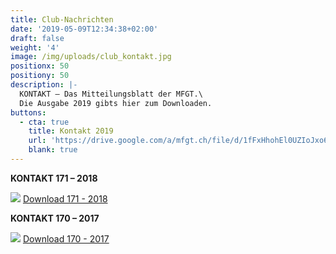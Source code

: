 ```yaml
---
title: Club-Nachrichten
date: '2019-05-09T12:34:38+02:00'
draft: false
weight: '4'
image: /img/uploads/club_kontakt.jpg
positionx: 50
positiony: 50
description: |-
  KONTAKT – Das Mitteilungsblatt der MFGT.\
  Die Ausgabe 2019 gibts hier zum Downloaden.
buttons:
  - cta: true
    title: Kontakt 2019
    url: 'https://drive.google.com/a/mfgt.ch/file/d/1fFxHhohEl0UZIoJxo6pzYQk11M4gHPmi/view?usp=sharing'
    blank: true
---
```

**KONTAKT 171 – 2018**

![](/img/uploads/bild_kontakt_2018.jpg)
[Download 171 - 2018](https://drive.google.com/a/mfgt.ch/file/d/1MowdujVOWUDSffqqXNsobCI31XhxrqOz/view?usp=sharing)

**KONTAKT 170 – 2017**

![](/img/uploads/bild_kontakt_2017.jpg)
[Download 170 - 2017](https://drive.google.com/a/mfgt.ch/file/d/1ysmsMVpPK8_L2kfXvxtPNcOod8AbwA6J/view?usp=sharing)
